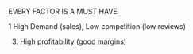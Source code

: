 EVERY FACTOR IS A MUST HAVE

1 High Demand (sales), Low competition (low reviews)

3. High profitability (good margins)